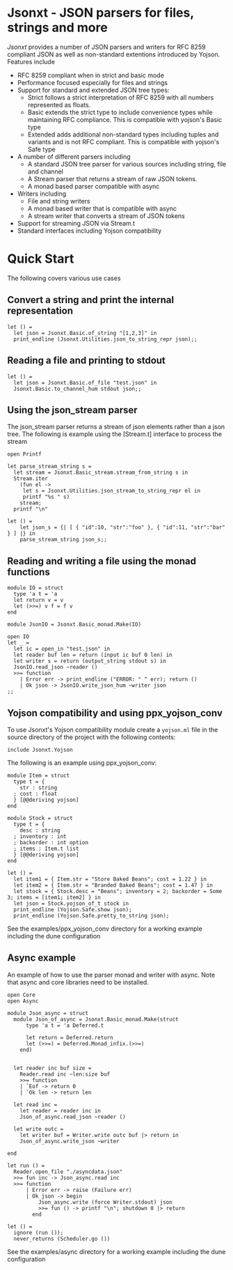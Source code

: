 # Jsonxt - JSON parsers for files, strings and more

*Jsonxt* provides a number of JSON parsers and writers for
RFC 8259 compliant JSON as well as non-standard extentions
introduced by Yojson.  Features include

* RFC 8259 compliant when in strict and basic mode
* Performance focused especially for files and strings
* Support for standard and extended JSON tree types:
  * Strict follows a strict interpretation of RFC 8259 with all
    numbers represented as floats.
  * Basic extends the strict type to include convenience types while maintaining
    RFC compliance.  This is compatible with yojson's Basic type
  * Extended adds additional non-standard types including tuples and variants
    and is not RFC compliant. This is compatible with yojson's Safe type
* A number of different parsers including
  * A standard JSON tree parser for various sources including string, file and channel
  * A Stream parser that returns a stream of raw JSON tokens.
  * A monad based parser compatible with async
* Writers including
  * File and string writers
  * A monad based writer that is compatible with async
  * A stream writer that converts a stream of JSON tokens
* Support for streaming JSON via Stream.t
* Standard interfaces including Yojson compatibility

# Quick Start
The following covers various use cases

## Convert a string and print the internal representation

```
let () =
  let json = Jsonxt.Basic.of_string "[1,2,3]" in
  print_endline (Jsonxt.Utilities.json_to_string_repr json);;
```

## Reading a file and printing to stdout

```
let () = 
  let json = Jsonxt.Basic.of_file "test.json" in
  Jsonxt.Basic.to_channel_hum stdout json;;
```

## Using the json\_stream parser
The json\_stream parser returns a stream of json elements
rather than a json tree.  The following is example using
the [Stream.t] interface to process the stream

```
open Printf

let parse_stream_string s =
  let stream = Jsonxt.Basic_stream.stream_from_string s in
  Stream.iter
    (fun el ->
     let s = Jsonxt.Utilities.json_stream_to_string_repr el in
     printf "%s " s)
    stream;
  printf "\n"

let () =
    let json_s = {| [ { "id":10, "str":"foo" }, { "id":11, "str":"bar" } ] |} in
    parse_stream_string json_s;;
```

## Reading and writing a file using the monad functions

```
module IO = struct
  type 'a t = 'a
  let return v = v
  let (>>=) v f = f v
end

module JsonIO = Jsonxt.Basic_monad.Make(IO)

open IO
let _ =
  let ic = open_in "test.json" in
  let reader buf len = return (input ic buf 0 len) in
  let writer s = return (output_string stdout s) in
  JsonIO.read_json ~reader ()
  >>= function
    | Error err -> print_endline ("ERROR: " ^ err); return ()
    | Ok json -> JsonIO.write_json_hum ~writer json
;;
```

## Yojson compatibility and using ppx\_yojson\_conv
To use Jsonxt's Yojson compatibility module create a `yojson.ml` file in
the source directory of the project with the following contents:

```
include Jsonxt.Yojson
```

The following is an example using ppx\_yojson\_conv:

```
module Item = struct
  type t = {
    str : string
  ; cost : float
  } [@@deriving yojson]
end

module Stock = struct
  type t = {
    desc : string
  ; inventory : int
  ; backorder : int option
  ; items : Item.t list
  } [@@deriving yojson]
end

let () =
  let item1 = { Item.str = "Store Baked Beans"; cost = 1.22 } in
  let item2 = { Item.str = "Branded Baked Beans"; cost = 1.47 } in
  let stock = { Stock.desc = "Beans"; inventory = 2; backorder = Some 3; items = [item1; item2] } in
  let json = Stock.yojson_of_t stock in
  print_endline (Yojson.Safe.show json);
  print_endline (Yojson.Safe.pretty_to_string json);
```

See the examples/ppx\_yojson\_conv directory for a working example including the dune configuration

## Async example
An example of how to use the parser monad and writer with async.  Note
that async and core libraries need to be installed.

```
open Core
open Async

module Json_async = struct
  module Json_of_async = Jsonxt.Basic_monad.Make(struct
      type 'a t = 'a Deferred.t

      let return = Deferred.return
      let (>>=) = Deferred.Monad_infix.(>>=)
    end)


  let reader inc buf size =
    Reader.read inc ~len:size buf
    >>= function
    | `Eof -> return 0
    | `Ok len -> return len

  let read inc =
    let reader = reader inc in
    Json_of_async.read_json ~reader ()

  let write outc =
    let writer buf = Writer.write outc buf |> return in
    Json_of_async.write_json ~writer

end

let run () =
  Reader.open_file "./asyncdata.json"
  >>= fun inc -> Json_async.read inc
  >>= function
      | Error err -> raise (Failure err)
      | Ok json -> begin
          Json_async.write (force Writer.stdout) json
          >>= fun () -> printf "\n"; shutdown 0 |> return
        end

let () =
  ignore (run ());
  never_returns (Scheduler.go ())
```
See the examples/async directory for a working example including the dune configuration
